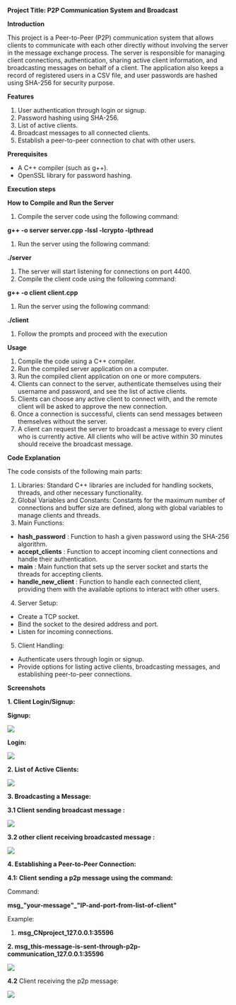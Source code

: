 **Project Title: P2P Communication System and Broadcast**

**Introduction**

This project is a Peer-to-Peer (P2P) communication system that allows clients to communicate with each other directly without involving the server in the message exchange process. The server is responsible for managing client connections, authentication, sharing active client information, and broadcasting messages on behalf of a client. The application also keeps a record of registered users in a CSV file, and user passwords are hashed using SHA-256 for security purpose.

**Features**

1. User authentication through login or signup.
2. Password hashing using SHA-256.
3. List of active clients.
4. Broadcast messages to all connected clients.
5. Establish a peer-to-peer connection to chat with other users.

**Prerequisites**

- A C++ compiler (such as g++).
- OpenSSL library for password hashing.

**Execution steps**

**How to Compile and Run the Server**

1. Compile the server code using the following command:

**g++ -o server server.cpp -lssl -lcrypto -lpthread**

1. Run the server using the following command:

**./server**

1. The server will start listening for connections on port 4400.
2. Compile the client code using the following command:

**g++ -o client client.cpp**

1. Run the server using the following command:

**./client**

1. Follow the prompts and proceed with the execution

**Usage**

1. Compile the code using a C++ compiler.
2. Run the compiled server application on a computer.
3. Run the compiled client application on one or more computers.
4. Clients can connect to the server, authenticate themselves using their username and password, and see the list of active clients.
5. Clients can choose any active client to connect with, and the remote client will be asked to approve the new connection.
6. Once a connection is successful, clients can send messages between themselves without the server.
7. A client can request the server to broadcast a message to every client who is currently active. All clients who will be active within 30 minutes should receive the broadcast message.

**Code Explanation**

The code consists of the following main parts:

1. Libraries: Standard C++ libraries are included for handling sockets, threads, and other necessary functionality.
2. Global Variables and Constants: Constants for the maximum number of connections and buffer size are defined, along with global variables to manage clients and threads.
3. Main Functions:
  - **hash\_password** : Function to hash a given password using the SHA-256 algorithm.
  - **accept\_clients** : Function to accept incoming client connections and handle their authentication.
  - **main** : Main function that sets up the server socket and starts the threads for accepting clients.
  - **handle\_new\_client** : Function to handle each connected client, providing them with the available options to interact with other users.
4. Server Setup:
  - Create a TCP socket.
  - Bind the socket to the desired address and port.
  - Listen for incoming connections.
5. Client Handling:
  - Authenticate users through login or signup.
  - Provide options for listing active clients, broadcasting messages, and establishing peer-to-peer connections.

**Screenshots**

**1. Client Login/Signup:**

**Signup:**

![](RackMultipart20230502-1-79i3ox_html_62af31ef8c798e43.png)

**Login:**

![](RackMultipart20230502-1-79i3ox_html_1696ffa3f14dcfcd.png)

**2. List of Active Clients:**

![](RackMultipart20230502-1-79i3ox_html_5f4ccee507e778ee.png)

**3. Broadcasting a Message:**

**3.1 Client sending broadcast message :**

![](RackMultipart20230502-1-79i3ox_html_eeacd90d97ca785d.png)

**3.2 other client receiving broadcasted message :**

![](RackMultipart20230502-1-79i3ox_html_db52f5e9dcfd72dd.png)

**4. Establishing a Peer-to-Peer Connection:**

**4.1: Client sending a p2p message using the command:**

Command:

**msg\_"your-message"\_"IP-and-port-from-list-of-client"**

Example:

1. **msg\_CNproject\_127.0.0.1:35596**

**2. msg\_this-message-is-sent-through-p2p-communication\_127.0.0.1:35596**

![](RackMultipart20230502-1-79i3ox_html_e83dd2495ede31fe.png)

**4.2** Client receiving the p2p message:

![](RackMultipart20230502-1-79i3ox_html_449eef8f0d2d5c33.png)
